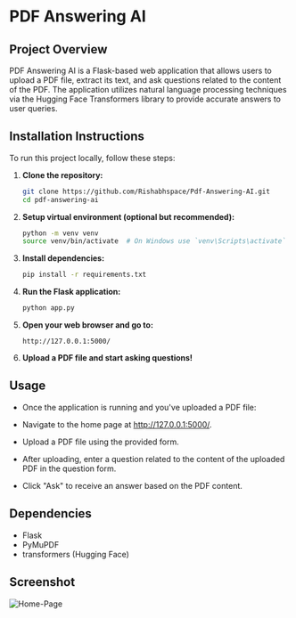 # PDF Answering AI

## Project Overview

PDF Answering AI is a Flask-based web application that allows users to upload a PDF file, extract its text, and ask questions related to the content of the PDF. The application utilizes natural language processing techniques via the Hugging Face Transformers library to provide accurate answers to user queries.

## Installation Instructions

To run this project locally, follow these steps:

1. **Clone the repository:**

   ```bash
   git clone https://github.com/Rishabhspace/Pdf-Answering-AI.git
   cd pdf-answering-ai

   ```

2. **Setup virtual environment (optional but recommended):**

   ```bash
   python -m venv venv
   source venv/bin/activate  # On Windows use `venv\Scripts\activate`

   ```

3. **Install dependencies:**

   ```bash
   pip install -r requirements.txt

   ```

4. **Run the Flask application:**

   ```bash
   python app.py

   ```

5. **Open your web browser and go to:**

   ```
   http://127.0.0.1:5000/

6. **Upload a PDF file and start asking questions!**

## Usage

- Once the application is running and you've uploaded a PDF file:

- Navigate to the home page at http://127.0.0.1:5000/.

- Upload a PDF file using the provided form.

- After uploading, enter a question related to the content of the uploaded PDF in the question form.

- Click "Ask" to receive an answer based on the PDF content.

## Dependencies

- Flask
- PyMuPDF
- transformers (Hugging Face)

## Screenshot

![Home-Page](https://raw.githubusercontent.com/Rishabhspace/Pdf-Answering-AI/main/static/homepage.png)
